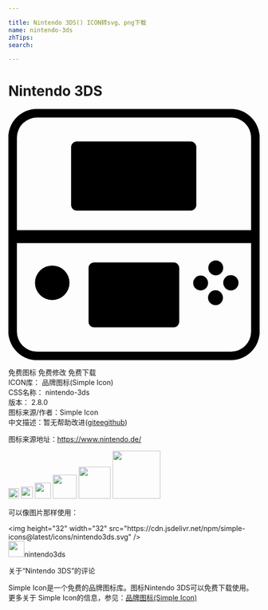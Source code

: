 ```yaml
---

title: Nintendo 3DS() ICON转svg、png下载
name: nintendo-3ds
zhTips: 
search: 

---
```


# Nintendo 3DS  <small style="font-size: 60%;font-weight: 100"></small>

<div id="svg" class="svg-wrap">
<svg role="img" viewBox="0 0 24 24" xmlns="http://www.w3.org/2000/svg"><title>Nintendo 3DS icon</title><path d="M17.653 16.63a.712.712 0 1 0 1.424 0 .712.712 0 1 0-1.424 0m-9.45 4.238h7.575c.3 0 .524-.225.544-.524v-5.175c-.02-.282-.263-.525-.544-.507H8.203a.54.54 0 0 0-.544.525v5.156c0 .301.244.525.544.525zm13.051-3.525a.729.729 0 0 0 .73-.729.73.73 0 1 0-.73.729zm-1.443-.019a.714.714 0 1 0 .001 1.427.714.714 0 0 0-.001-1.427zm-.713-2.137a.712.712 0 1 0 1.424 0 .712.712 0 1 0-1.424 0M2.54 16.612a1.65 1.65 0 1 0 3.3 0 1.65 1.65 0 1 0-3.3 0M21.272 0H2.728A2.73 2.73 0 0 0-.01 2.72v18.542C.009 22.781 1.228 24 2.728 24h18.526a2.753 2.753 0 0 0 2.756-2.719V2.737C23.991 1.219 22.772 0 21.272 0zm1.913 21.281a1.92 1.92 0 0 1-1.912 1.912H2.728a1.92 1.92 0 0 1-1.913-1.912v-8.456h22.369v8.456zm0-9.694H.815v-8.85A1.92 1.92 0 0 1 2.728.824h18.544c1.049 0 1.912.863 1.912 1.913v8.85 M17.409 3.112H6.534c-.3 0-.544.263-.544.563V9.15c0 .3.226.563.544.563h10.875a.548.548 0 0 0 .544-.563V3.656a.543.543 0 0 0-.544-.544z"/></svg>
</div>
<detail full-name='nintendo-3ds'></detail>

<div class="detail-page">
<p>
<span><span class="badge-success badge">免费图标</span> <span class="badge-success badge">免费修改</span>  <span class="badge-success badge">免费下载</span> </span>
<br/>
<span>
ICON库：
<span class="badge-secondary badge">品牌图标(Simple Icon)</span> 
</span>
<br/>
<span>
CSS名称：
<span class="badge-secondary badge">nintendo-3ds</span> 
</span>

<br/>
<span>
版本：
<span class="badge-secondary badge">2.8.0</span> 
</span>
<br/>
<span>图标来源/作者：<span class="badge-light badge">Simple Icon</span></span> 
<br/>
<span class="zh-detail">中文描述：暂无<span class="help-link"><span>帮助改进</span>(<a href="https://gitee.com/liuwave/icon-helper/edit/master/json/brands/nintendo-3ds.json" target="_blank" rel="noopener noreferrer">gitee</a><a href="https://github.com/liuwave/icon-helper/edit/master/json/brands/nintendo-3ds.json" target="_blank" rel="noopener noreferrer">github</a></span>)</span><br/>
</p>
</div><div class="description description alert alert-light"><p>图标来源地址：<a href="https://www.nintendo.de/" target="_blank" rel="noopener noreferrer">https://www.nintendo.de/</a></p></div>
<div class="alert alert-dark">
<img height="21" width="21" src="https://cdn.jsdelivr.net/npm/simple-icons@latest/icons/nintendo3ds.svg" />
<img height="24" width="24" src="https://cdn.jsdelivr.net/npm/simple-icons@latest/icons/nintendo3ds.svg" />
<img height="32" width="32" src="https://cdn.jsdelivr.net/npm/simple-icons@latest/icons/nintendo3ds.svg" />
<img height="48" width="48" src="https://cdn.jsdelivr.net/npm/simple-icons@latest/icons/nintendo3ds.svg" />
<img height="64" width="64" src="https://cdn.jsdelivr.net/npm/simple-icons@latest/icons/nintendo3ds.svg" />
<img height="96" width="96" src="https://cdn.jsdelivr.net/npm/simple-icons@latest/icons/nintendo3ds.svg" />

</div>
<div>
  <p>可以像图片那样使用：    
  </p>
  <div class="alert alert-primary" style="font-size: 14px">
    &lt;img height="32" width="32" src="https://cdn.jsdelivr.net/npm/simple-icons@latest/icons/nintendo3ds.svg" /&gt;
    <copy-btn content='<img height="32" width="32" src="https://cdn.jsdelivr.net/npm/simple-icons@latest/icons/nintendo3ds.svg" />'></copy-btn>
  </div>
  <div class="alert alert-secondary">
    <img height="32" width="32" src="https://cdn.jsdelivr.net/npm/simple-icons@latest/icons/nintendo3ds.svg" />nintendo3ds
    <copy-btn content="nintendo3ds" btn-title="复制图标名称"></copy-btn>
  </div>
</div>

<Vssue title="关于“Nintendo 3DS”的评论" >关于“Nintendo 3DS”的评论</Vssue>


<div><p>Simple Icon是一个免费的品牌图标库。图标Nintendo 3DS可以免费下载使用。更多关于  Simple Icon的信息，参见：<a target="_blank" href="https://iconhelper.cn/brands.html">品牌图标(Simple Icon)</a>
</p></div>
